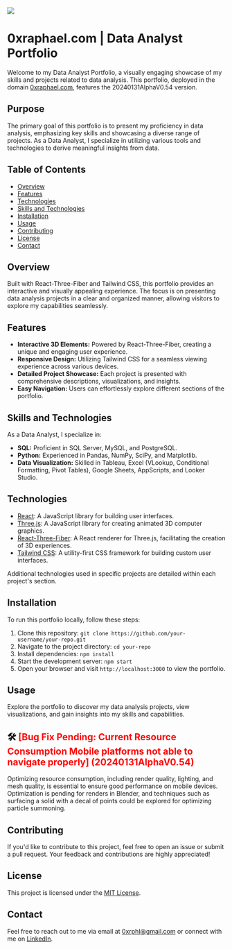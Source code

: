 <a href="https://www.youtube.com/watch?v=LugrFo-gq1M">
  <img src="https://media.giphy.com/media/v1.Y2lkPTc5MGI3NjExdWc1enRsc294dzg5a2FtNmpvbDBhejRwd2VueTY4dW53MDJsMHRicSZlcD12MV9pbnRlcm5hbF9naWZfYnlfaWQmY3Q9Zw/Rbvh69Ofg2NdGfMrGM/source.gif">
</a>

# 0xraphael.com | Data Analyst Portfolio

Welcome to my Data Analyst Portfolio, a visually engaging showcase of my skills and projects related to data analysis. This portfolio, deployed in the domain [0xraphael.com](https://0xraphael.com/), features the 20240131AlphaV0.54 version.

## Purpose

The primary goal of this portfolio is to present my proficiency in data analysis, emphasizing key skills and showcasing a diverse range of projects. As a Data Analyst, I specialize in utilizing various tools and technologies to derive meaningful insights from data.

## Table of Contents

- [Overview](#overview)
- [Features](#features)
- [Technologies](#technologies)
- [Skills and Technologies](#skills-and-technologies)
- [Installation](#installation)
- [Usage](#usage)
- [Contributing](#contributing)
- [License](#license)
- [Contact](#contact)

## Overview

Built with React-Three-Fiber and Tailwind CSS, this portfolio provides an interactive and visually appealing experience. The focus is on presenting data analysis projects in a clear and organized manner, allowing visitors to explore my capabilities seamlessly.

## Features

- **Interactive 3D Elements:** Powered by React-Three-Fiber, creating a unique and engaging user experience.
- **Responsive Design:** Utilizing Tailwind CSS for a seamless viewing experience across various devices.
- **Detailed Project Showcase:** Each project is presented with comprehensive descriptions, visualizations, and insights.
- **Easy Navigation:** Users can effortlessly explore different sections of the portfolio.

## Skills and Technologies

As a Data Analyst, I specialize in:

- **SQL:** Proficient in SQL Server, MySQL, and PostgreSQL.
- **Python:** Experienced in Pandas, NumPy, SciPy, and Matplotlib.
- **Data Visualization:** Skilled in Tableau, Excel (VLookup, Conditional Formatting, Pivot Tables), Google Sheets, AppScripts, and Looker Studio.

## Technologies

- [React](https://reactjs.org/): A JavaScript library for building user interfaces.
- [Three.js](https://threejs.org/): A JavaScript library for creating animated 3D computer graphics.
- [React-Three-Fiber](https://github.com/pmndrs/react-three-fiber): A React renderer for Three.js, facilitating the creation of 3D experiences.
- [Tailwind CSS](https://tailwindcss.com/): A utility-first CSS framework for building custom user interfaces.

Additional technologies used in specific projects are detailed within each project's section.

## Installation

To run this portfolio locally, follow these steps:

1. Clone this repository: `git clone https://github.com/your-username/your-repo.git`
2. Navigate to the project directory: `cd your-repo`
3. Install dependencies: `npm install`
4. Start the development server: `npm start`
5. Open your browser and visit `http://localhost:3000` to view the portfolio.

## Usage

Explore the portfolio to discover my data analysis projects, view visualizations, and gain insights into my skills and capabilities.

## 🛠️ <span style="color:red"> [Bug Fix Pending: Current Resource Consumption Mobile platforms not able to navigate properly] (20240131AlphaV0.54)</span>

Optimizing resource consumption, including render quality, lighting, and mesh quality, is essential to ensure good performance on mobile devices. Optimization is pending for renders in Blender, and techniques such as surfacing a solid with a decal of points could be explored for optimizing particle summoning.


## Contributing

If you'd like to contribute to this project, feel free to open an issue or submit a pull request. Your feedback and contributions are highly appreciated!

## License

This project is licensed under the [MIT License](LICENSE).

## Contact

Feel free to reach out to me via email at [0xrphl@gmail.com](mailto:0xrphl@gmail.com) or connect with me on [LinkedIn](https://www.linkedin.com/in/0xraphael/).
